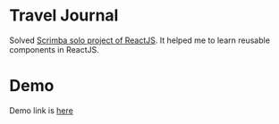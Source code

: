 # Travel Journal
Solved [Scrimba solo project of ReactJS](https://scrimba.com/learn/frontend/react-section-2-solo-project-co74f46f2b22693c5ea577559). It helped me to learn reusable components in ReactJS.

# Demo
Demo link is [here](travel-journal-122.netlify.app)
